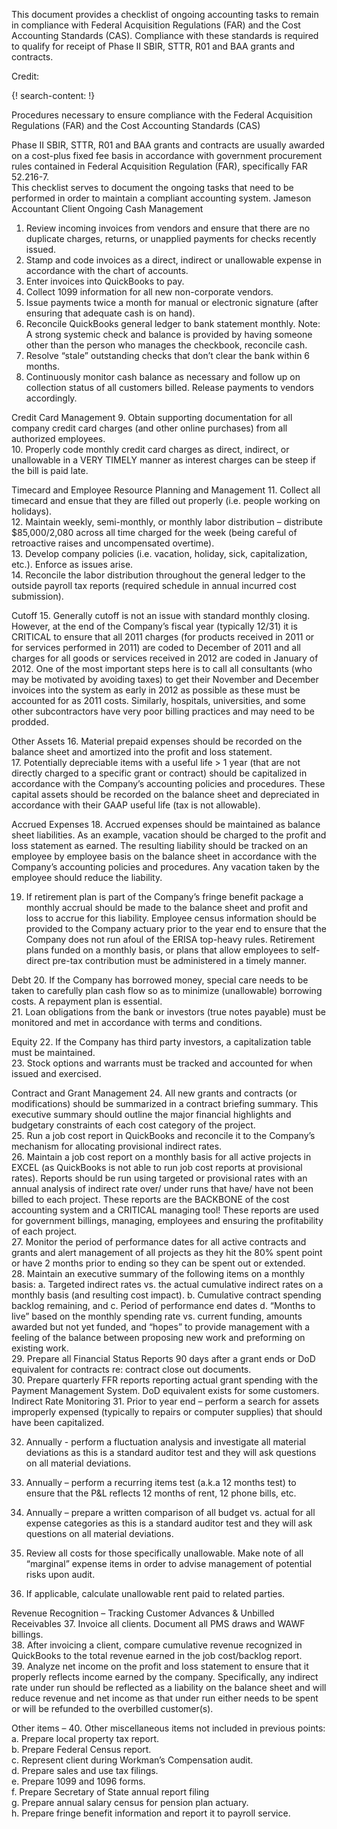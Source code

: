 
This document provides a checklist of ongoing accounting tasks to remain in compliance with Federal Acquisition Regulations (FAR) and the Cost Accounting Standards (CAS). Compliance with these standards is required to qualify for receipt of Phase II SBIR, STTR, R01 and BAA grants and contracts.

Credit: [ ]()

{! search-content: !}

Procedures necessary to ensure compliance with the Federal Acquisition Regulations (FAR) and the Cost Accounting Standards (CAS)

Phase II SBIR, STTR, R01 and BAA grants and contracts are usually awarded on a cost-plus fixed fee basis in accordance with government procurement rules contained in Federal Acquisition Regulation (FAR), specifically FAR 52.216-7.  
This checklist serves to document the ongoing tasks that need to be performed in order to maintain a compliant accounting system.
                                                                                                                            Jameson     Accountant    Client
Ongoing Cash Management
1.	Review incoming invoices from vendors and ensure that there are no duplicate charges, returns, or unapplied payments for checks recently issued.			
2.	Stamp and code invoices as a direct, indirect or unallowable expense in accordance with the chart of accounts.			
3.	Enter invoices into QuickBooks to pay.			
4.	Collect 1099 information for all new non-corporate vendors.			
5.	Issue payments twice a month for manual or electronic signature (after ensuring that adequate cash is on hand).			
6.	Reconcile QuickBooks general ledger to bank statement monthly. Note: A strong systemic check and balance is provided by having someone other than the person who manages the checkbook, reconcile cash.			
7.	Resolve “stale” outstanding checks that don’t clear the bank within 6 months.			
8.	Continuously monitor cash balance as necessary and follow up on collection status of all customers billed.  Release payments to vendors accordingly.			

Credit Card Management
9.	Obtain supporting documentation for all company credit card charges (and other online purchases) from all authorized employees.  			
10.	Properly code monthly credit card charges as direct, indirect, or unallowable in a VERY TIMELY manner as interest charges can be steep if the bill is paid late.			



Timecard and Employee Resource Planning and Management
11.	Collect all timecard and ensue that they are filled out properly (i.e. people working on holidays).			
12.	Maintain weekly, semi-monthly, or monthly labor distribution – distribute $85,000/2,080 across all time charged for the week (being careful of retroactive raises and uncompensated overtime).			
13.	Develop company policies (i.e. vacation, holiday, sick, capitalization, etc.).  Enforce as issues arise.			
14.	Reconcile the labor distribution throughout the general ledger to the outside payroll tax reports (required schedule in annual incurred cost submission).			

Cutoff
15.	Generally cutoff is not an issue with standard monthly closing. However, at the end of the Company’s fiscal year (typically 12/31) it is CRITICAL to ensure that all 2011 charges (for products received in 2011 or for services performed in 2011) are coded to December of 2011 and all charges for all goods or services received in 2012 are coded in January of 2012. One of the most important steps here is to call all consultants (who may be motivated by avoiding taxes) to get their November and December invoices into the system as early in 2012 as possible as these must be accounted for as 2011 costs. Similarly, hospitals, universities, and some other subcontractors have very poor billing practices and may need to be prodded. 			






Other Assets
16.	Material prepaid expenses should be recorded on the balance sheet and       amortized into the profit and loss statement.			
17.	Potentially depreciable items with a useful life > 1 year (that are not directly charged to a specific grant or contract) should be capitalized in accordance with the Company’s accounting policies and procedures. These capital assets should be recorded on the balance sheet and depreciated in accordance with their GAAP useful life (tax is not allowable). 			

Accrued Expenses
18.	Accrued expenses should be maintained as balance sheet liabilities. As an example, vacation should be charged to the profit and loss statement as earned. The resulting liability should be tracked on an employee by employee basis on the balance sheet in accordance with the Company’s accounting policies and procedures.   Any vacation taken by the employee should reduce the liability.			

19.	If retirement plan is part of the Company’s fringe benefit package a monthly accrual should be made to the balance sheet and profit and loss to accrue for this liability. Employee census information should be provided to the Company actuary prior to the year end to ensure that the Company does not run afoul of the ERISA top-heavy rules. Retirement plans funded on a monthly basis, or plans that allow employees to self-direct pre-tax contribution must be administered in a timely manner.			


Debt
20.	If the Company has borrowed money, special care needs to be taken to carefully plan cash flow so as to minimize (unallowable) borrowing costs. A repayment plan is essential.			
21.	Loan obligations from the bank or investors (true notes payable) must be monitored and met in accordance with terms and conditions.			

Equity
22.	If the Company has third party investors, a capitalization table must be maintained.			
23.	Stock options and warrants must be tracked and accounted for when issued and exercised.			

Contract and Grant Management
24.	All new grants and contracts (or modifications) should be summarized in a contract briefing summary. This executive summary should outline the major financial highlights and budgetary constraints of each cost category of the project.			
25.	Run a job cost report in QuickBooks and reconcile it to the Company’s mechanism for allocating provisional indirect rates.			
26.	Maintain a job cost report on a monthly basis for all active projects in EXCEL (as QuickBooks is not able to run job cost reports at provisional rates). Reports should be run using targeted or provisional rates with an annual analysis of indirect rate over/ under runs that have/ have not been billed to each project. These reports are the BACKBONE of the cost accounting system and a CRITICAL managing tool! These reports are used for government billings, managing, employees and ensuring the profitability of each project.			
27.	Monitor the period of performance dates for all active contracts and grants and alert management of all projects as they hit the 80% spent point or have 2 months prior to ending so they can be spent out or extended.			
28.	Maintain an executive summary of the following items on a monthly basis:
a.	Targeted indirect rates vs. the actual cumulative indirect rates on a monthly basis (and resulting cost impact).
b.	Cumulative contract spending backlog remaining, and
c.	Period of performance end dates
d.	“Months to live” based on the monthly spending rate vs. current funding,   amounts awarded but not yet funded, and “hopes” to provide management with a feeling of the balance between proposing new work and preforming on existing work.			
29.	Prepare all Financial Status Reports 90 days after a grant ends or DoD equivalent for contracts re: contract close out documents.  			
30.	Prepare quarterly FFR reports reporting actual grant spending with the Payment Management System.  DoD equivalent exists for some customers. 			
Indirect Rate Monitoring
31.	Prior to year end – perform a search for assets improperly expensed (typically to repairs or computer supplies) that should have been capitalized.
			
32.	Annually - perform a fluctuation analysis and investigate all material deviations as this is a standard auditor test and they will ask questions on all material deviations.			
33.	Annually – perform a recurring items test (a.k.a  12 months test) to ensure that the P&L reflects 12 months of rent, 12 phone bills, etc.
			
34.	Annually – prepare a written comparison of all budget vs. actual for all expense categories as this is a standard auditor test and they will ask questions on all material deviations. 			
35.	Review all costs for those specifically unallowable. Make note of all “marginal” expense items in order to advise management of potential risks upon audit.			
36.	If applicable, calculate unallowable rent paid to related parties.			

Revenue Recognition – Tracking Customer Advances & Unbilled Receivables 
37.	Invoice all clients.  Document all PMS draws and WAWF billings.			
38.	After invoicing a client, compare cumulative revenue recognized in QuickBooks to the total revenue earned in the job cost/backlog report.			
39.	Analyze net income on the profit and loss statement to ensure that it properly reflects income earned by the company.  Specifically, any indirect rate under run should be reflected as a liability on the balance sheet and will reduce revenue and net income as that under run either needs to be spent or will be refunded to the overbilled customer(s).  			

Other items – 
40.	Other miscellaneous items not included in previous points:			
a.	Prepare local property tax report.			
b.	Prepare Federal Census report.			
c.	Represent client during Workman’s Compensation audit.			
d.	Prepare sales and use tax filings.			
e.	Prepare 1099 and 1096 forms.			
f.	Prepare Secretary of State annual report filing			
g.	Prepare annual salary census for pension plan actuary.     			
h.	Prepare fringe benefit information and report it to payroll service.			





